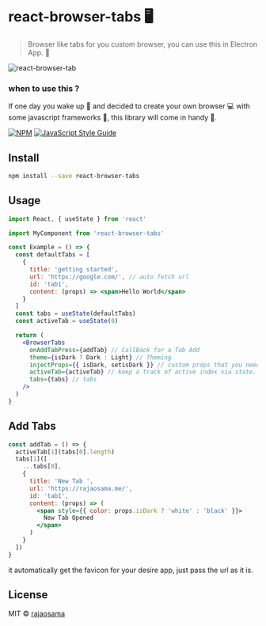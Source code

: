 # react-browser-tabs 🖥

> Browser like tabs for you custom browser, you can use this in Electron App. 🎉

![react-browser-tab](https://i.imgur.com/ZiK6XbQ.png)

### when to use this ?

If one day you wake up 🌄 and decided to create your own browser 💻 with some javascript frameworks 🦾, this library will come in handy 🤟.

[![NPM](https://img.shields.io/npm/v/browser-tabs.svg)](https://www.npmjs.com/package/browser-tabs) [![JavaScript Style Guide](https://img.shields.io/badge/code_style-standard-brightgreen.svg)](https://standardjs.com)

## Install

```bash
npm install --save react-browser-tabs
```

## Usage

```jsx
import React, { useState } from 'react'

import MyComponent from 'react-browser-tabs'

const Example = () => {
  const defaultTabs = [
    {
      title: 'getting started',
      url: 'https://google.com/', // auto fetch url
      id: 'tab1',
      content: (props) => <span>Hello World</span>
    }
  ]
  const tabs = useState(defaultTabs)
  const activeTab = useState(0)

  return (
    <BrowserTabs
      onAddTabPress={addTab} // CallBack for a Tab Add
      theme={isDark ? Dark : Light} // Theming
      injectProps={{ isDark, setisDark }} // custom props that you needed it to be injected.
      activeTab={activeTab} // keep a track of active index via state.
      tabs={tabs} // tabs
    />
  )
}
```

## Add Tabs

```jsx
const addTab = () => {
  activeTab[1](tabs[0].length)
  tabs[1]([
    ...tabs[0],
    {
      title: 'New Tab ',
      url: 'https://rajaosama.me/',
      id: 'tab1',
      content: (props) => (
        <span style={{ color: props.isDark ? 'white' : 'black' }}>
          New Tab Opened
        </span>
      )
    }
  ])
}
```

it automatically get the favicon for your desire app, just pass the url as it is.

## License

MIT © [rajaosama](https://github.com/rajaosama)
